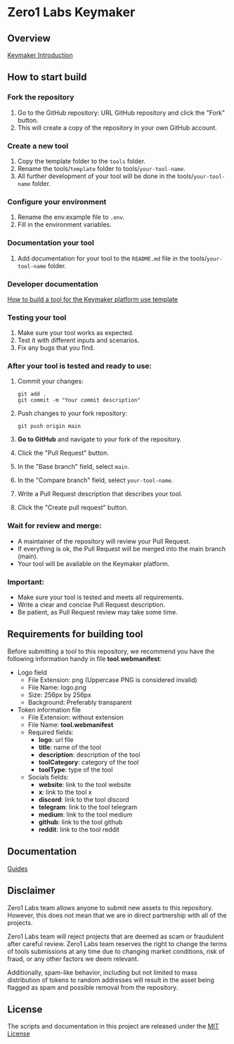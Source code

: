 # Zero1 Labs Keymaker

## Overview

[Keymaker Introduction](https://docs.z1labs.ai/ecosystem-overview/keymaker-introduction)

## How to start build

### Fork the repository

1. Go to the GitHub repository: URL GitHub repository and click the "Fork" button.
2. This will create a copy of the repository in your own GitHub account.

### Create a new tool

1. Copy the template folder to the <code>tools</code> folder.
2. Rename the tools/<code>template</code> folder to tools/<code>your-tool-name</code>.
3. All further development of your tool will be done in the tools/<code>your-tool-name</code> folder.

### Configure your environment

1. Rename the env.example file to `.env`.
2. Fill in the environment variables.

### Documentation your tool

1. Add documentation for your tool to the `README.md` file in the tools/<code>your-tool-name</code> folder.


### Developer documentation
[How to build a tool for the Keymaker platform use template](https://docs.z1labs.ai/ecosystem-overview/keymaker-introduction)

### Testing your tool

1. Make sure your tool works as expected.
2. Test it with different inputs and scenarios.
3. Fix any bugs that you find.

### After your tool is tested and ready to use:

1. Commit your changes: <br/>
   ```
   git add .
   git commit -m "Your commit description"
    ```
2. Push changes to your fork repository: <br/>
   ```
   git push origin main
   ```

3. <b>Go to GitHub</b> and navigate to your fork of the repository.

4. Click the "Pull Request" button.

5. In the "Base branch" field, select <code>main</code>.

6. In the "Compare branch" field, select <code>your-tool-name</code>.

7. Write a Pull Request description that describes your tool.

8. Click the "Create pull request" button.

### Wait for review and merge:

- A maintainer of the repository will review your Pull Request.
- If everything is ok, the Pull Request will be merged into the main branch (main).
- Your tool will be available on the Keymaker platform.


### Important:

- Make sure your tool is tested and meets all requirements.
- Write a clear and concise Pull Request description.
- Be patient, as Pull Request review may take some time.

## Requirements for building tool

Before submitting a tool to this repository, we recommend you have the following information handy in file <b>
tool.webmanifest</b>:

- Logo field
    - File Extension: png (Uppercase PNG is considered invalid)
    - File Name: logo.png
    - Size: 256px by 256px
    - Background: Preferably transparent
- Token information file
    - File Extension: without extension
    - File Name: <b>tool.webmanifest</b>
    - Required fields:
        - <b>logo</b>: url file
        - <b>title</b>: name of the tool
        - <b>description</b>: description of the tool
        - <b>toolCategory</b>: category of the tool
        - <b>toolType</b>: type of the tool
    - Socials fields:
        - <b>website</b>: link to the tool website
        - <b>x</b>: link to the tool x
        - <b>discord</b>: link to the tool discord
        - <b>telegram</b>: link to the tool telegram
        - <b>medium</b>: link to the tool medium
        - <b>github</b>: link to the tool github
        - <b>reddit</b>: link to the tool reddit

## Documentation

[Guides](https://docs.z1labs.ai/guides)

## Disclaimer

Zero1 Labs team allows anyone to submit new assets to this repository. However, this does not mean that we are in direct
partnership with all of the projects.

Zero1 Labs team will reject projects that are deemed as scam or fraudulent after careful review.
Zero1 Labs team reserves the right to change the terms of tools submissions at any time due to changing market
conditions, risk of fraud, or any other factors we deem relevant.

Additionally, spam-like behavior, including but not limited to mass distribution of tokens to random addresses will
result in the asset being flagged as spam and possible removal from the repository.

## License

The scripts and documentation in this project are released under the [MIT License](LICENSE)